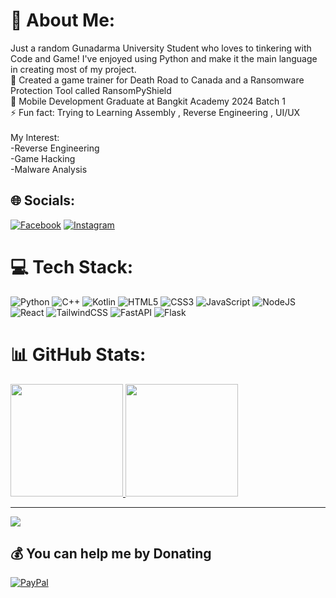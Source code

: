 # 💫 About Me:
Just a random Gunadarma University Student who loves to tinkering with Code and Game! I've enjoyed using Python and make it the main language in creating most of my project.
<br>🔭 Created a game trainer for Death Road to Canada and a Ransomware Protection Tool called RansomPyShield<br>🌱 Mobile Development Graduate at Bangkit Academy 2024 Batch 1<br>⚡ Fun fact: Trying to Learning Assembly , Reverse Engineering , UI/UX<br><br>My Interest:<br>-Reverse Engineering<br>-Game Hacking<br>-Malware Analysis<br>


## 🌐 Socials:
[![Facebook](https://img.shields.io/badge/Facebook-%231877F2.svg?logo=Facebook&logoColor=white)](https://www.facebook.com/profile.php?id=100004546604176) [![Instagram](https://img.shields.io/badge/Instagram-%23E4405F.svg?logo=Instagram&logoColor=white)](https://instagram.com/dev.nthnl) 

# 💻 Tech Stack:
![Python](https://img.shields.io/badge/python-3670A0?style=flat-square&logo=python&logoColor=ffdd54) ![C++](https://img.shields.io/badge/c++-%2300599C.svg?style=flat-square&logo=c%2B%2B&logoColor=white) ![Kotlin](https://img.shields.io/badge/kotlin-%237F52FF.svg?style=flat-square&logo=kotlin&logoColor=white) ![HTML5](https://img.shields.io/badge/html5-%23E34F26.svg?style=flat-square&logo=html5&logoColor=white) ![CSS3](https://img.shields.io/badge/css3-%231572B6.svg?style=flat-square&logo=css3&logoColor=white) ![JavaScript](https://img.shields.io/badge/javascript-%23323330.svg?style=flat-square&logo=javascript&logoColor=%23F7DF1E) ![NodeJS](https://img.shields.io/badge/node.js-6DA55F?style=flat-square&logo=node.js&logoColor=white) ![React](https://img.shields.io/badge/react-%2320232a.svg?style=flat-square&logo=react&logoColor=%2361DAFB) ![TailwindCSS](https://img.shields.io/badge/tailwindcss-%2338B2AC.svg?style=flat-square&logo=tailwind-css&logoColor=white) ![FastAPI](https://img.shields.io/badge/FastAPI-005571?style=flat-square&logo=fastapi) ![Flask](https://img.shields.io/badge/flask-%23000.svg?style=flat-square&logo=flask&logoColor=white)
# 📊 GitHub Stats:
<p align="left">
<a href="https://github.com/XiAnzheng-ID">
  <img height="180em" src="https://github-readme-stats-eight-theta.vercel.app/api?username=XiAnzheng-ID&show_icons=true&theme=radical&include_all_commits=true&count_private=true"/>
  <img height="180em" src="https://github-readme-stats-eight-theta.vercel.app/api/top-langs/?username=XiAnzheng-ID&layout=compact&langs_count=8&theme=radical"/>
</a>
</p>

---
[![](https://visitcount.itsvg.in/api?id=XiAnzheng-ID&icon=0&color=5)](https://visitcount.itsvg.in)

  ## 💰 You can help me by Donating
  [![PayPal](https://img.shields.io/badge/PayPal-00457C?style=for-the-badge&logo=paypal&logoColor=white)](https://paypal.me/XiAnzeng) 

  
<!-- Proudly created with GPRM ( https://gprm.itsvg.in ) -->
